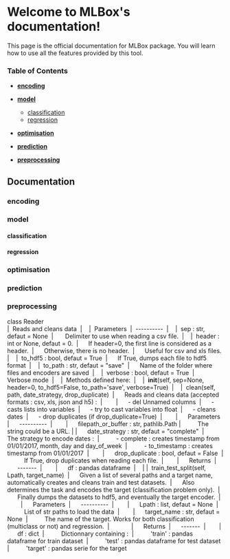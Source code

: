 Welcome to MLBox's documentation!
======================================

This page is the official documentation for MLBox package. You will learn how to use all the features provided by this tool. 


### Table of Contents

* **[encoding](#encoding)**<br>

* **[model](#model)**<br>
  * [classification](#classification) <br>
  * [regression](#regression) <br>

* **[optimisation](#optimisation)**<br>

* **[prediction](#prediction)**<br>

* **[preprocessing](#preprocessing)**<br>


## Documentation

### encoding



### model

#### classification

#### regression

### optimisation

### prediction

### preprocessing

class Reader  
|  Reads and cleans data 
|   
|  Parameters 
|  ---------- 
|   
|  sep : str, defaut = None 
|       Delimiter to use when reading a csv file. 
|   
|  header : int or None, defaut = 0. 
|      If header=0, the first line is considered as a header. 
|      Otherwise, there is no header. 
|      Useful for csv and xls files. 
|   
|  to_hdf5 : bool, defaut = True 
|      If True, dumps each file to hdf5 format 
|   
|  to_path : str, defaut = "save" 
|      Name of the folder where files and encoders are saved 
|   
|  verbose : bool, defaut = True 
|      Verbose mode 
|   
|  Methods defined here: 
|   
|  __init__(self, sep=None, header=0, to_hdf5=False, to_path='save', verbose=True) 
|   
|  clean(self, path, date_strategy, drop_duplicate) 
|      Reads and cleans data (accepted formats : csv, xls, json and h5) : 
|       
|      - del Unnamed columns 
|      - casts lists into variables 
|      - try to cast variables into float 
|      - cleans dates 
|      - drop duplicates (if drop_duplicate=True) 
|       
|      Parameters 
|      ---------- 
|       
|      filepath_or_buffer : str, pathlib.Path
|          The string could be a URL. 
|
|      date_strategy : str, defaut = "complete" 
|          The strategy to encode dates : 
|          - complete : creates timestamp from 01/01/2017, month, day and day_of_week 
|          - to_timestamp : creates timestamp from 01/01/2017 
|       
|      drop_duplicate : bool, defaut = False 
|          If True, drop duplicates when reading each file. 
|       
|      Returns 
|      ------- 
|       
|      df : pandas dataframe 
|   
|
|  train_test_split(self, Lpath, target_name) 
|      Given a list of several paths and a target name, automatically creates and cleans train and test datasets. 
|      Also determines the task and encodes the target (classification problem only). 
|      Finally dumps the datasets to hdf5, and eventually the target encoder. 
|       
|      Parameters 
|      ---------- 
|       
|      Lpath : list, defaut = None 
|          List of str paths to load the data 
|       
|      target_name : str, defaut = None 
|          The name of the target. Works for both classification (multiclass or not) and regression. 
|            
|      Returns 
|      ------- 
|       
|      df : dict 
|          Dictionnary containing : 
|          'train' : pandas dataframe for train dataset 
|          'test' : pandas dataframe for test dataset 
|          'target' : pandas serie for the target
 



